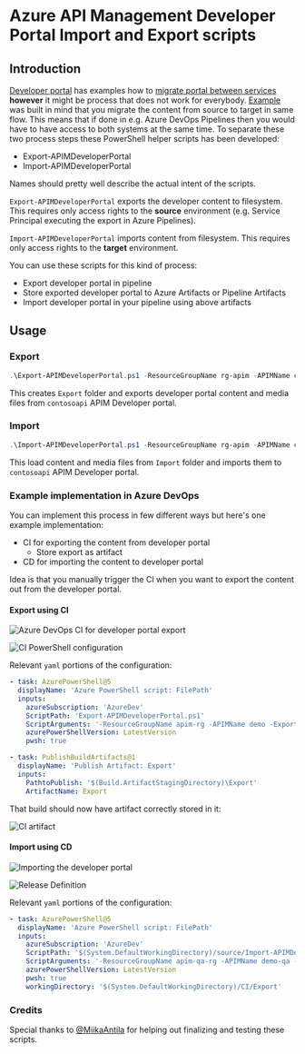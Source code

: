 # Azure API Management Developer Portal Import and Export scripts

## Introduction

[Developer portal](https://github.com/Azure/api-management-developer-portal) has examples
how to [migrate portal between services](https://github.com/Azure/api-management-developer-portal/wiki/Migrate-portal-between-services) **however** it might be process that does not work for everybody.
[Example](https://github.com/Azure/api-management-developer-portal/blob/master/scripts/migrate.js) was
built in mind that you migrate the content from source to target in same flow. This
means that if done in e.g. Azure DevOps Pipelines then you would have to have access to
both systems at the same time. To separate
these two process steps these PowerShell helper scripts has been developed:

- Export-APIMDeveloperPortal
- Import-APIMDeveloperPortal

Names should pretty well describe the actual intent of the scripts.

`Export-APIMDeveloperPortal` exports the developer content to filesystem. 
This requires only access rights to the **source** environment 
(e.g. Service Principal executing the export in Azure Pipelines).

`Import-APIMDeveloperPortal` imports content from filesystem.
This requires only access rights to the **target** environment.

You can use these scripts for this kind of process:

- Export developer portal in pipeline
- Store exported developer portal to Azure Artifacts or Pipeline Artifacts
- Import developer portal in your pipeline using above artifacts

## Usage

### Export

```powershell
.\Export-APIMDeveloperPortal.ps1 -ResourceGroupName rg-apim -APIMName contosoapi -ExportFolder Export
```

This creates `Export` folder and exports developer portal content and media
files from `contosoapi` APIM Developer portal.

### Import

```powershell
.\Import-APIMDeveloperPortal.ps1 -ResourceGroupName rg-apim -APIMName contosoapi -ImportFolder Import
```

This load content and media files from `Import` folder and imports them to `contosoapi`
APIM Developer portal.

### Example implementation in Azure DevOps

You can implement this process in few different ways but here's one
example implementation:

- CI for exporting the content from developer portal
  - Store export as artifact
- CD for importing the content to developer portal

Idea is that you manually trigger the CI when you want to export
the content out from the developer portal.

#### Export using CI

![Azure DevOps CI for developer portal export](https://user-images.githubusercontent.com/2357647/84689642-f1a7c980-af49-11ea-9528-d0dd2b501002.png)

![CI PowerShell configuration](https://user-images.githubusercontent.com/2357647/84690137-aa6e0880-af4a-11ea-8a20-a22893086f76.png)

Relevant `yaml` portions of the configuration:

```yaml
- task: AzurePowerShell@5
  displayName: 'Azure PowerShell script: FilePath'
  inputs:
    azureSubscription: 'AzureDev'
    ScriptPath: 'Export-APIMDeveloperPortal.ps1'
    ScriptArguments: '-ResourceGroupName apim-rg -APIMName demo -ExportFolder $(Build.ArtifactStagingDirectory)\Export'
    azurePowerShellVersion: LatestVersion
    pwsh: true

- task: PublishBuildArtifacts@1
  displayName: 'Publish Artifact: Export'
  inputs:
    PathtoPublish: '$(Build.ArtifactStagingDirectory)\Export'
    ArtifactName: Export
```

That build should now have artifact correctly stored in it:

![CI artifact](https://user-images.githubusercontent.com/2357647/84690871-da69db80-af4b-11ea-85e8-d0fc5a581df8.png)

#### Import using CD

![Importing the developer portal](https://user-images.githubusercontent.com/2357647/84690353-0a64af00-af4b-11ea-97ee-4f07a2f81fd1.png)

![Release Definition](https://user-images.githubusercontent.com/2357647/84690474-36803000-af4b-11ea-8107-8735da4a6549.png)

Relevant `yaml` portions of the configuration:

```yaml
- task: AzurePowerShell@5
  displayName: 'Azure PowerShell script: FilePath'
  inputs:
    azureSubscription: 'AzureDev'
    ScriptPath: '$(System.DefaultWorkingDirectory)/source/Import-APIMDeveloperPortal.ps1'
    ScriptArguments: '-ResourceGroupName apim-qa-rg -APIMName demo-qa -ImportFolder $(System.DefaultWorkingDirectory)/CI/Export'
    azurePowerShellVersion: LatestVersion
    pwsh: true
    workingDirectory: '$(System.DefaultWorkingDirectory)/CI/Export'
```

### Credits

Special thanks to [@MiikaAntila](https://github.com/MiikaAntila) for helping out finalizing and testing these scripts.
